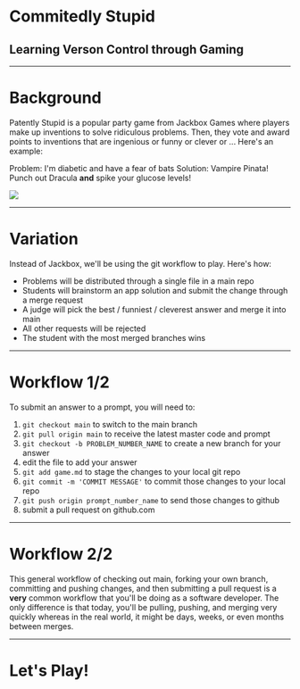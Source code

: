 # Commitedly Stupid
## Learning Verson Control through Gaming

---

# Background

Patently Stupid is a popular party game from Jackbox Games where players make up inventions to solve ridiculous problems. Then, they vote and award points to inventions that are ingenious or funny or clever or ... Here's an example:

Problem: I'm diabetic and have a fear of bats
Solution: Vampire Pinata! Punch out Dracula **and** spike your glucose levels!

![](https://play-lh.googleusercontent.com/L0LRJKiKVoj1mbNP17SuYqYY0mS3xLBAVWj_mdDivrY2GDHKqtTKjBCLR6N6jP2S-Q=w3840-h2024-rw)

---

# Variation

Instead of Jackbox, we'll be using the git workflow to play. Here's how:

- Problems will be distributed through a single file in a main repo
- Students will brainstorm an app solution and submit the change through a merge request
- A judge will pick the best / funniest / cleverest answer and merge it into main
- All other requests will be rejected
- The student with the most merged branches wins

---

# Workflow 1/2

To submit an answer to a prompt, you will need to:

1. `git checkout main` to switch to the main branch
2. `git pull origin main` to receive the latest master code and prompt
3. `git checkout -b PROBLEM_NUMBER_NAME` to create a new branch for your answer
4. edit the file to add your answer
5. `git add game.md` to stage the changes to your local git repo
6. `git commit -m 'COMMIT MESSAGE'` to commit those changes to your local repo
7. `git push origin prompt_number_name` to send those changes to github
8. submit a pull request on github.com

---

# Workflow 2/2

This general workflow of checking out main, forking your own branch, committing and pushing changes, and then submitting a pull request is a **very** common workflow that you'll be doing as a software developer. The only difference is that today, you'll be pulling, pushing, and merging very quickly whereas in the real world, it might be days, weeks, or even months between merges.

---

# Let's Play!
